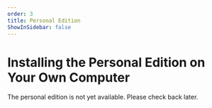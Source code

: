 ```yaml
---
order: 3
title: Personal Edition
ShowInSidebar: false
---
```

# Installing the Personal Edition on Your Own Computer

The personal edition is not yet available. Please check back later.
